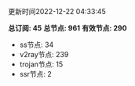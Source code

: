 更新时间2022-12-22 04:33:45

**总订阅: 45**
**总节点: 961**
**有效节点: 290**
- ss节点: 34
- v2ray节点: 239
- trojan节点: 15
- ssr节点: 2

